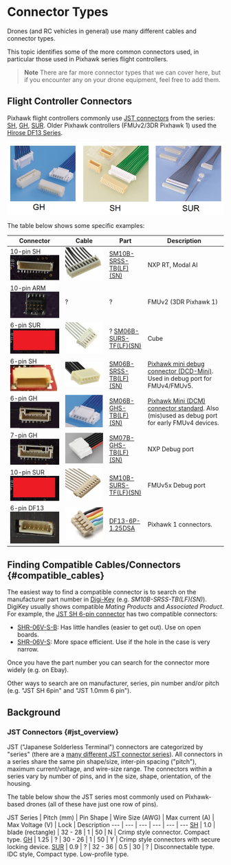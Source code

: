# Connector Types

Drones (and RC vehicles in general) use many different cables and connector types.

This topic identifies some of the more common connectors used, in particular those used in Pixhawk series flight controllers.

> **Note** There are far more connector types that we can cover here, but if you encounter any on your drone equipment, feel free to add them.


## Flight Controller Connectors

Pixhawk flight controllers commonly use [JST connectors](#jst_overview) from the series: [SH](http://www.jst-mfg.com/product/detail_e.php?series=231), [GH](http://www.jst-mfg.com/product/detail_e.php?series=105), [SUR](http://www.jst-mfg.com/product/detail_e.php?series=246).
Older Pixhawk controllers (FMUv2/3DR Pixhawk 1) used the [Hirose DF13 Series](https://www.digikey.com.au/en/product-highlight/h/hirose/df13-series).

![Connector Types - GH, SH, SUR, DF13](../../assets/hardware/connector_types/connectors_gh_sh.jpg)

The table below shows some specific examples:

Connector | Cable |  Part | Description
--- | --- | --- | ---
<span id="jst_sh_10"></span>10-pin SH ![10-pin JST SH](../../assets/hardware/connector_types/sh_10pin.jpg) | ![cable 10-pin JST SH](../../assets/hardware/connector_types/cable_sh_10pin.jpg) | [SM10B-SRSS-TB(LF)(SN)](https://www.digikey.com/product-detail/en/jst-sales-america-inc/SM10B-SRSS-TB-LF-SN/455-1810-2-ND/926716) | NXP RT, Modal AI 
<span id="arm_10"></span>10-pin ARM ![10-pin ARM](../../assets/hardware/connector_types/arm10pin.jpg)    | ? | ? | FMUv2 (3DR Pixhawk 1) 
<span id="jst_sur_6"></span>6-pin SUR ![6-pin JST SUR](../../assets/hardware/connector_types/sur_6pin.jpg) | ![6 pin SUR cable](../../assets/hardware/connector_types/cable_sur_6pin.jpg) | ? [SM06B-SURS-TF(LF)(SN)](https://www.digikey.com/product-detail/en/jst-sales-america-inc/SM06B-SURS-TF-LF-SN/455-3591-1-ND/9921998) | Cube
<span id="jst_sh_6"></span>6-pin SH ![6-pin JST SH](../../assets/hardware/connector_types/sh_6pin.jpg)   | ![6-pin SH cable](../../assets/hardware/connector_types/cable_sh_6pin.jpg) | [SM06B-SRSS-TB(LF)(SN)](https://www.digikey.com/product-detail/en/jst-sales-america-inc/455-1806-1-ND/926877) |[Pixhawk mini debug connector (DCD-Mini)](https://pixhawk.org/pixhawk-connector-standard/#dronecode_debug). Used in debug port for FMUv4/FMUv5.
<span id="jst_gh_6"></span>6-pin GH ![6-pin JST GH](../../assets/hardware/connector_types/gh_6pin.jpg)   | ![6-pin cable JST GH](../../assets/hardware/connector_types/cable_gh_6pin.jpg) | [SM06B-GHS-TB(LF)(SN)](https://www.digikey.com/product-detail/en/jst-sales-america-inc/SM06B-GHS-TB-LF-SN/455-1568-2-ND/807790) | [Pixhawk Mini (DCM) connector standard](https://pixhawk.org/pixhawk-connector-standard/#dronecode_mini). Also (mis)used as debug port for early FMUv4 devices.
<span id="jst_gh_7"></span>7-pin GH ![7-pin JST GH](../../assets/hardware/connector_types/gh_7pin_nxp.jpg) | ![7 pin GH cable](../../assets/hardware/connector_types/cable_gh_7pin.jpg) | [SM07B-GHS-TB(LF)(SN)](https://www.digikey.com/product-detail/en/jst-sales-america-inc/SM07B-GHS-TB-LF-SN/455-1569-2-ND/807791) | NXP Debug port
<span id="jst_sur_10"></span>10-pin SUR ![10-pin JST SUR](../../assets/hardware/connector_types/sur_10pin.jpg) | ![10 pin SUR cable](../../assets/hardware/connector_types/cable_sur_10pin.jpg) | [SM10B-SURS-TF(LF)(SN)](https://www.digikey.com/product-detail/en/jst-sales-america-inc/SM10B-SURS-TF-LF-SN/455-2041-6-ND/1963588) | FMUv5x Debug port
<span id="hirose_df13_6"></span>6-pin DF13 ![6-pin Hirose DF13](../../assets/hardware/connector_types/hirose_df13_6pin.jpg) | ![5 pin DF13 cable](../../assets/hardware/connector_types/cable_df13_5pin.jpg) | [DF13-6P-1.25DSA](https://www.digikey.com.au/product-detail/en/hirose-electric-co-ltd/DF13-6P-1.25DSA/H2195-ND/241769) | Pixhawk 1 connectors.

## Finding Compatible Cables/Connectors {#compatible_cables}

The easiest way to find a compatible connector is to search on the manufacturer part number in [Digi-Key](https://www.digikey.com/) (e.g. *SM10B-SRSS-TB(LF)(SN)*).
DigiKey usually shows compatible *Mating Products* and *Associated Product*.
For example, the [JST SH 6-pin connector](#jst_sh_6) has two compatible connectors:
- [SHR-06V-S-B](https://www.digikey.com.au/product-detail/en/jst-sales-america-inc/SHR-06V-S-B/455-1381-ND/759870): Has little handles (easier to get out). Use on open boards. 
- [SHR-06V-S](https://www.digikey.com.au/product-detail/en/jst-sales-america-inc/SHR-06V-S/455-1396-ND/759885): More space efficient. Use if the hole in the case is very narrow.

Once you have the part number you can search for the connector more widely (e.g. on Ebay).

Other ways to search are on manufacturer, series, pin number and/or pitch (e.g. "JST SH 6pin" and "JST 1.0mm 6 pin").

## Background

### JST Connectors {#jst_overview}

JST ("Japanese Solderless Terminal") connectors are categorized by "series" (there are a [many different JST connector series](http://www.jst-mfg.com/product/search_e.php?type=1&id=1&page=1)).
All connectors in a series share the same pin shape/size, inter-pin spacing ("pitch"), maximum current/voltage, and wire-size range.
The connectors within a series vary by number of pins, and in the size, shape, orientation, of the housing.

The table below show the JST series most commonly used on Pixhawk-based drones (all of these have just one row of pins).

JST Series | Pitch (mm) | Pin Shape | Wire Size (AWG) | Max current (A) | Max Voltage (V) | Lock | Description
--- | --- | --- | --- | --- | ---
[SH](http://www.jst-mfg.com/product/detail_e.php?series=231) | 1.0  | blade (rectangle) | 32 - 28 | 1 | 50 | N | Crimp style connector. Compact type.
[GH](http://www.jst-mfg.com/product/detail_e.php?series=105) | 1.25 | ? | 30 - 26  | 1 | 50 | Y | Crimp style connectors with secure locking device. 
[SUR](http://www.jst-mfg.com/product/detail_e.php?series=246) | 0.9 | ? | 32 - 36 | 0.5 | 30 | ? | Disconnectable type. IDC style, Compact type. Low-profile type.
